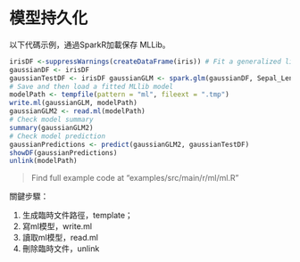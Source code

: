 # 模型持久化

以下代碼示例，通過SparkR加載保存 MLLib。

```r
irisDF <-suppressWarnings(createDataFrame(iris)) # Fit a generalized linear model of family "gaussian" with spark.glm 
gaussianDF <- irisDF 
gaussianTestDF <- irisDF gaussianGLM <- spark.glm(gaussianDF, Sepal_Length ~ Sepal_Width + Species, family = "gaussian")
# Save and then load a fitted MLlib model 
modelPath <- tempfile(pattern = "ml", fileext = ".tmp") 
write.ml(gaussianGLM, modelPath) 
gaussianGLM2 <- read.ml(modelPath)
# Check model summary 
summary(gaussianGLM2)
# Check model prediction 
gaussianPredictions <- predict(gaussianGLM2, gaussianTestDF)
showDF(gaussianPredictions)
unlink(modelPath)
```

> Find full example code at “examples/src/main/r/ml/ml.R”

關鍵步驟：

1. 生成臨時文件路徑，template；
2. 寫ml模型，write.ml
3. 讀取ml模型，read.ml
4. 刪除臨時文件，unlink

